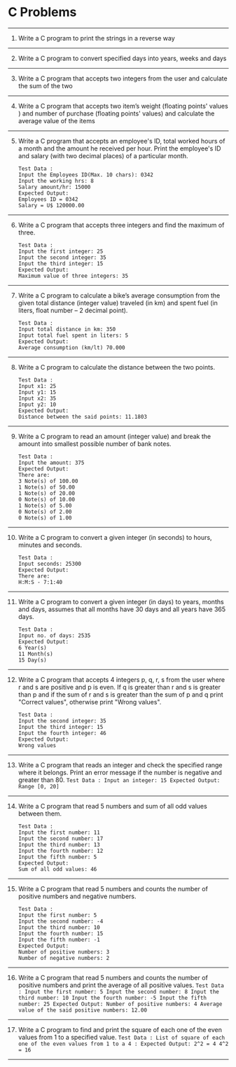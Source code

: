 # **C Problems**

---

1. Write a C program to print the strings in a reverse way

---

2. Write a C program to convert specified days into years, weeks and days

---

3. Write a C program that accepts two integers from the user and calculate the sum of the two

---

4. Write a C program that accepts two item’s weight (floating points' values ) and number of purchase (floating points' values) and calculate the average value of the items

---

5. Write a C program that accepts an employee's ID, total worked hours of a month and the amount he received per hour. Print the employee's ID and salary (with two decimal places) of a particular month.
	```
	Test Data :
	Input the Employees ID(Max. 10 chars): 0342
	Input the working hrs: 8
	Salary amount/hr: 15000
	Expected Output:
	Employees ID = 0342
	Salary = U$ 120000.00 
	```

---


6. Write a C program that accepts three integers and find the maximum of three. 
	
	```
	Test Data :
	Input the first integer: 25
	Input the second integer: 35
	Input the third integer: 15
	Expected Output:
	Maximum value of three integers: 35
	```

---


7.  Write a C program to calculate a bike’s average consumption from the given total distance (integer value) traveled (in km) and spent fuel (in liters, float number – 2 decimal point).
	
	```
	Test Data :
	Input total distance in km: 350
	Input total fuel spent in liters: 5
	Expected Output:
	Average consumption (km/lt) 70.000
	```
	
---

8. Write a C program to calculate the distance between the two points. 
	```
	Test Data :
	Input x1: 25
	Input y1: 15
	Input x2: 35
	Input y2: 10
	Expected Output:
	Distance between the said points: 11.1803
	```

---


9. Write a C program to read an amount (integer value) and break the amount into smallest possible number of bank notes.
	```
	Test Data :
	Input the amount: 375
	Expected Output:
	There are:
	3 Note(s) of 100.00
	1 Note(s) of 50.00
	1 Note(s) of 20.00
	0 Note(s) of 10.00
	1 Note(s) of 5.00
	0 Note(s) of 2.00
	0 Note(s) of 1.00
	```

---

10. Write a C program to convert a given integer (in seconds) to hours, minutes and seconds. 
	```
	Test Data :
	Input seconds: 25300
	Expected Output:
	There are:
	H:M:S - 7:1:40
	```

---

11. Write a C program to convert a given integer (in days) to years, months and days, assumes that all months have 30 days and all years have 365 days. 
	```
	Test Data :
	Input no. of days: 2535
	Expected Output:
	6 Year(s)
	11 Month(s)
	15 Day(s)
	```
---


12. Write a C program that accepts 4 integers p, q, r, s from the user where r and s are positive and p is even. If q is greater than r and s is greater than p and if the sum of r and s is greater than the sum of p and q print "Correct values", otherwise print "Wrong values".
	```
	Test Data :
	Input the second integer: 35
	Input the third integer: 15
	Input the fourth integer: 46
	Expected Output:
	Wrong values
	```

---


13.  Write a C program that reads an integer and check the specified range where it belongs. Print an error message if the number is negative and greater than 80. 
	```
	Test Data :
	Input an integer: 15
	Expected Output:
	Range [0, 20]
	```

---

14. Write a C program that read 5 numbers and sum of all odd values between them. 
	```
	Test Data :
	Input the first number: 11
	Input the second number: 17
	Input the third number: 13
	Input the fourth number: 12
	Input the fifth number: 5
	Expected Output:
	Sum of all odd values: 46
	```

---


15. Write a C program that read 5 numbers and counts the number of positive numbers and negative numbers.
	```
	Test Data :
	Input the first number: 5
	Input the second number: -4
	Input the third number: 10
	Input the fourth number: 15
	Input the fifth number: -1
	Expected Output:
	Number of positive numbers: 3
	Number of negative numbers: 2
	```

---


16.  Write a C program that read 5 numbers and counts the number of positive numbers and print the average of all positive values. 
	```
	Test Data :
	Input the first number: 5
	Input the second number: 8
	Input the third number: 10
	Input the fourth number: -5
	Input the fifth number: 25
	Expected Output:
	Number of positive numbers: 4
	Average value of the said positive numbers: 12.00
	```

---


17.  Write a C program to find and print the square of each one of the even values from 1 to a specified value.
	```
	Test Data :
	List of square of each one of the even values from 1 to a 4 :
	Expected Output:
	2^2 = 4
	4^2 = 16
	```

---

